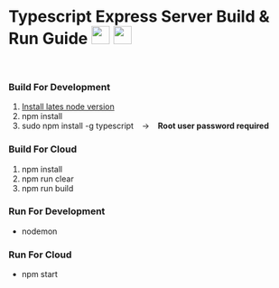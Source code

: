 # Typescript Express Server Build & Run Guide <img src="https://upload.wikimedia.org/wikipedia/commons/thumb/4/4c/Typescript_logo_2020.svg/1200px-Typescript_logo_2020.svg.png" style="width:2rem;"> <img src="https://img.icons8.com/fluency/48/null/node-js.png" style="width:2rem;">

<br>

<h3>Build For Development</h3>
<ol>
  <li><a href="https://nodejs.org/en/download/" target="_blank">Install lates node version</a></li>
  <li>npm install</li>
  <li>sudo npm install -g typescript &ensp; -> &ensp; <b>Root user password required</b></li>
</ol>

<h3>Build For Cloud</h3>
<ol>
  <li>npm install</li>
  <li>npm run clear</li>
  <li>npm run build</li>
</ol>

<h3>Run For Development</h3>
<ul>
  <li>nodemon</li>
</ul>

<h3>Run For Cloud</h3>
<ul>
  <li>npm start</li>
</ul>
